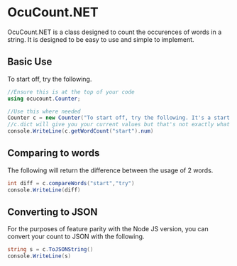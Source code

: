 # OcuCount.NET
OcuCount.NET is a class designed to count the occurences of words in a string. It is designed to be easy to use and simple to implement.

## Basic Use

To start off, try the following.

```C#
//Ensure this is at the top of your code
using ocucount.Counter;

//Use this where needed
Counter c = new Counter("To start off, try the following. It's a start.")
//c.dict will give you your current values but that's not exactly what we want to do. The following will output 2 to the console.
console.WriteLine(c.getWordCount("start").num)
```
## Comparing to words
The following will return the difference between the usage of 2 words.
```C#
int diff = c.compareWords("start","try")
console.WriteLine(diff)
```


## Converting to JSON
For the purposes of feature parity with the Node JS version, you can convert your count to JSON with the following.
```C#
string s = c.ToJSONString()
console.WriteLine(s)
```
